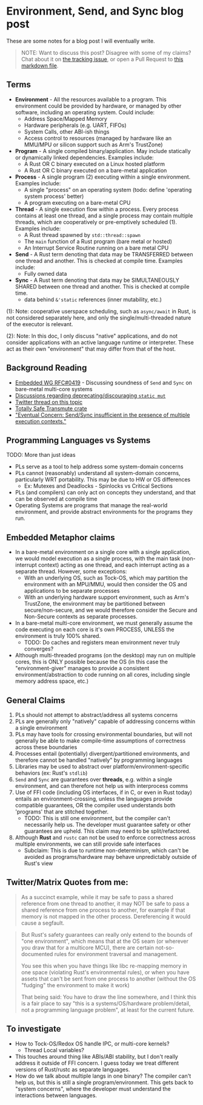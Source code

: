 # Environment, Send, and Sync blog post

These are some notes for a blog post I will eventually write.

> NOTE: Want to discuss this post? Disagree with some of my claims? Chat about it on [the tracking issue](https://github.com/jamesmunns/lab-notebook/issues/3), or open a Pull Request to [this markdown file](https://github.com/jamesmunns/lab-notebook/blob/main/src/notes/2021/2021-03-23.md).

## Terms

* **Environment** - All the resources available to a program. This environment could be provided by hardware, or managed by other software, including an operating system. Could include:
    * Address Space/Mapped Memory
    * Hardware peripherals (e.g. UART, FIFOs)
    * System Calls, other ABI-ish things
    * Access control to resources (managed by hardware like an MMU/MPU or silicon support such as Arm's TrustZone)
* **Program** - A single compiled binary/application. May include statically or dynamically linked dependencies. Examples include:
    * A Rust OR C binary executed on a Linux hosted platform
    * A Rust OR C binary executed on a bare-metal application
* **Process** - A single program (2) executing within a single environment. Examples include:
    * A single "process" on an operating system (todo: define 'operating system process' better)
    * A program executing on a bare-metal CPU
* **Thread** - A single execution flow within a process. Every process contains at least one thread, and a single process may contain multiple threads, which are cooperatively or pre-emptively scheduled (1). Examples include:
    * A Rust thread spawned by `std::thread::spawn`
    * The `main` function of a Rust program (bare metal or hosted)
    * An Interrupt Service Routine running on a bare metal CPU
* **Send** - A Rust term denoting that data may be TRANSFERRED between one thread and another. This is checked at compile time. Examples include:
    * Fully owned data
* **Sync** - A Rust term denoting that data may be SIMULTANEOUSLY SHARED between one thread and another. This is checked at compile time.
    * data behind `&'static` references (inner mutability, etc.)

(1): Note: cooperative userspace scheduling, such as `async/await` in Rust, is not considered separately here, and only the single/multi-threaded nature of the executor is relevant.

(2): Note: In this doc, I only discuss "native" applications, and do not consider applications with an active language runtime or interpreter. These act as their own "environment" that may differ from that of the host.

## Background Reading

* [Embedded WG RFC#0419](https://github.com/rust-embedded/wg/blob/master/rfcs/0419-multi-core-soundness.md) - Discussing soundness of `Send` and `Sync` on bare-metal multi-core systems
* [Discussions regarding deprecating/discouraging `static mut`](https://github.com/rust-lang/rust/issues/53639)
* [Twitter thread on this topic](https://twitter.com/bitshiftmask/status/1371858945313243136)
* [Totally Safe Transmute crate](https://github.com/ben0x539/totally-safe-transmute/blob/master/src/lib.rs)
* ["Eventual Concern: Send/Sync insufficient in the presence of multiple execution contexts."](https://github.com/rust-lang/lang-team/issues/87)

## Programming Languages vs Systems

TODO: More than just ideas

* PLs serve as a tool to help address some system-domain concerns
* PLs cannot (reasonably) understand all system-domain concerns, particularly WRT portability. This may be due to HW or OS differences
    * Ex: Mutexes and Deadlocks - Spinlocks vs Critical Sections
* PLs (and compilers) can only act on concepts they understand, and that can be observed at compile time
* Operating Systems are programs that manage the real-world environment, and provide abstract environments for the programs they run.

## Embedded Metaphor claims

* In a bare-metal environment on a single core with a single application, we would model execution as a single process, with the main task (non-interrupt context) acting as one thread, and each interrupt acting as a separate thread. However, some exceptions:
    * With an underlying OS, such as Tock-OS, which may partition the environment with an MPU/MMU, would then consider the OS and applications to be separate processes
    * With an underlying hardware support environment, such as Arm's TrustZone, the environment may be partitioned between secure/non-secure, and we would therefore consider the Secure and Non-Secure contexts as separate processes.
* In a bare-metal multi-core environment, we must generally assume the code executing on each core is it's own PROCESS, UNLESS the environment is truly 100% shared.
    * TODO: Do caches and registers mean environment never truly converges?
* Although multi-threaded programs (on the desktop) may run on multiple cores, this is ONLY possible because the OS (in this case the "environment-giver" manages to provide a consistent environment/abstraction to code running on all cores, including single memory address space, etc.)

## General Claims

1. PLs should not attempt to abstract/address all systems concerns
2. PLs are generally only "natively" capable of addressing concerns within a single environment
3. PLs may have tools for crossing environmental boundaries, but will not generally be able to make compile-time assumptions of correctness across these boundaries
4. Processes entail (potentially) divergent/partitioned environments, and therefore cannot be handled "natively" by programming languages
5. Libraries may be used to abstract over platform/environment-specific behaviors (ex: Rust's `stdlib`)
6. `Send` and `Sync` are guarantees over **threads**, e.g. within a single environment, and can therefore not help us with interprocess comms
7. Use of FFI code (including OS interfaces, if in C, or even in Rust today) entails an environment-crossing, unless the languages provide compatible guarantees, OR the compiler used understands both 'programs' that are stitched together.
    * TODO: This is still one environment, but the compiler can't necessarily help us. The developer must guarantee safety or other guarantees are upheld. This claim may need to be split/refactored.
8. Although **Rust** and `rustc` can not be used to enforce correctness across multiple environments, we can still provide safe interfaces
    * Subclaim: This is due to runtime non-determinism, which can't be avoided as programs/hardware may behave unpredictably outside of Rust's view

## Twitter/Matrix Quotes from me:

> As a succinct example, while it may be safe to pass a shared reference from one thread to another, it may NOT be safe to pass a shared reference from one process to another, for example if that memory is not mapped in the other process. Dereferencing it would cause a segfault.

> But Rust's safety guarantees can really only extend to the bounds of "one environment", which means that at the OS seam (or wherever you draw that for a multicore MCU), there are certain not-so-documented rules for environment traversal and management.
>
> You see this when you have things like libc re-mapping memory in one space (violating Rust's environmental rules), or when you have assets that can't be sent from one process to another (without the OS "fudging" the environment to make it work)
>
> That being said: You have to draw the line somewhere, and I think this is a fair place to say "this is a systems/OS/hardware problem/detail, not a programming language problem", at least for the current future.

## To investigate

* How to Tock-OS/Redox OS handle IPC, or multi-core kernels?
    * Thread Local variables?
* This touches around thing like ABIs/ABI stability, but I don't really address it outside of FFI concern. I guess today we treat different versions of Rust/rustc as separate languages.
* How do we talk about multiple langs in one binary? The compiler can't help us, but this is still a single program/environment. This gets back to "system concerns", where the developer must understand the interactions between languages.
